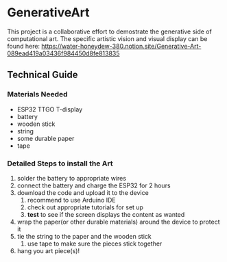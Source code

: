 # GenerativeArt

This project is a collaborative effort to demostrate the generative side of computational art.
The specific artistic vision and visual display can be found here: https://water-honeydew-380.notion.site/Generative-Art-089ead419a03436f984450d8fe813835



## Technical Guide

### Materials Needed

- ESP32 TTGO T-display
- battery
- wooden stick
- string
- some durable paper
- tape


### Detailed Steps to install the Art

1. solder the battery to appropriate wires
2. connect the battery and charge the ESP32 for 2 hours
3. download the code and upload it to the device
    1. recommend to use Arduino IDE
    2. check out appropriate tutorials for set up
    3. **test** to see if the screen displays the content as wanted
4. wrap the paper(or other durable materials) around the device to protect it
5. tie the string to the paper and the wooden stick
    1. use tape to make sure the pieces stick together
6. hang you art piece(s)!
